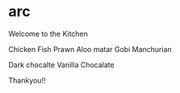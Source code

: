 # arc

Welcome to the Kitchen

Chicken
Fish
Prawn
Aloo matar
Gobi Manchurian

Dark chocalte
Vanilla Chocalate


Thankyou!!
